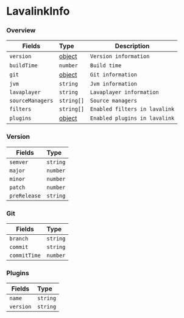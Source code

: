 # LavalinkInfo

### Overview

| Fields           | Type               | Description                   |
|------------------|:-------------------|-------------------------------|
| `version`        | [object](#version) | `Version information`         |
| `buildTime`      | `number`           | `Build time`                  |
| `git`            | [object](#git)     | `Git information`             |
| `jvm`            | `string`           | `Jvm information`             |
| `lavaplayer`     | `string`           | `Lavaplayer information`      |
| `sourceManagers` | `string[]`         | `Source managers`             |
| `filters`        | `string[]`         | `Enabled filters in lavalink` |
| `plugins`        | [object](#plugins) | `Enabled plugins in lavalink` |

### Version

| Fields       | Type     |
|--------------|:---------|
| `semver`     | `string` |
| `major`      | `number` |
| `minor`      | `number` |
| `patch`      | `number` |
| `preRelease` | `string` |

### Git

| Fields       | Type     |
|--------------|:---------|
| `branch`     | `string` |
| `commit`     | `string` |
| `commitTime` | `number` |

### Plugins

| Fields       | Type     |
|--------------|:---------|
| `name`       | `string` |
| `version`    | `string` |